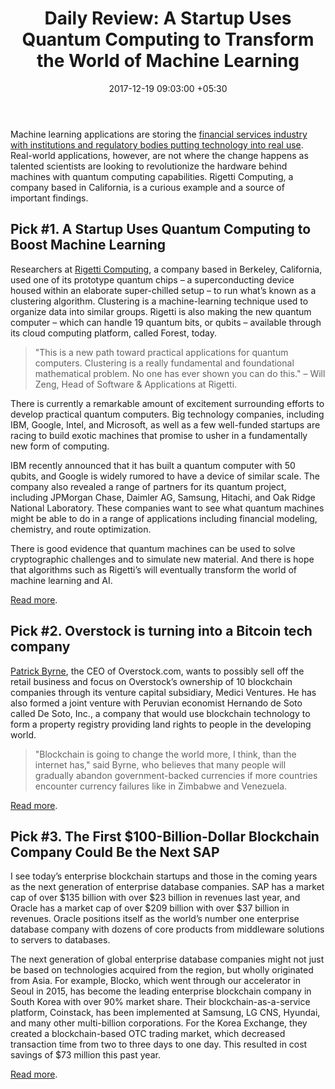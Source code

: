 ﻿---
title: 'Daily Review: A Startup Uses Quantum Computing to Transform the World of Machine
  Learning'
date: 2017-12-19 09:03:00 +05:30
tags:
- blockchain
- quantum computing
- machine learning
- ML
- artificial intelligence
- AI
- quantum computer
Image: "/uploads/iStock-826783006.jpg"
Person: Elena Mesropyan
category:
- Blockchain
Companies:
- Rigetti Computing
- IBM
- Overstock
- Coinstack
- SAP
- Blocko
Markets:
- US
- South Korea
Is Featured: false
---

Machine learning applications are storing the [financial services industry with institutions and regulatory bodies putting technology into real use](https://letstalkpayments.com/how-banks-regulators-are-applying-machine-learning/). Real-world applications, however, are not where the change happens as talented scientists are looking to revolutionize the hardware behind machines with quantum computing capabilities. Rigetti Computing, a company based in California, is a curious example and a source of important findings.

## Pick #1. A Startup Uses Quantum Computing to Boost Machine Learning

Researchers at [Rigetti Computing](http://www.rigetti.com/), a company based in Berkeley, California, used one of its prototype quantum chips – a superconducting device housed within an elaborate super-chilled setup – to run what’s known as a clustering algorithm. Clustering is a machine-learning technique used to organize data into similar groups. Rigetti is also making the new quantum computer – which can handle 19 quantum bits, or qubits – available through its cloud computing platform, called Forest, today.

> "This is a new path toward practical applications for quantum computers. Clustering is a really fundamental and foundational mathematical problem. No one has ever shown you can do this." – Will Zeng, Head of Software & Applications at Rigetti.

There is currently a remarkable amount of excitement surrounding efforts to develop practical quantum computers. Big technology companies, including IBM, Google, Intel, and Microsoft, as well as a few well-funded startups are racing to build exotic machines that promise to usher in a fundamentally new form of computing.

IBM recently announced that it has built a quantum computer with 50 qubits, and Google is widely rumored to have a device of similar scale. The company also revealed a range of partners for its quantum project, including JPMorgan Chase, Daimler AG, Samsung, Hitachi, and Oak Ridge National Laboratory. These companies want to see what quantum machines might be able to do in a range of applications including financial modeling, chemistry, and route optimization.

There is good evidence that quantum machines can be used to solve cryptographic challenges and to simulate new material. And there is hope that algorithms such as Rigetti’s will eventually transform the world of machine learning and AI.

[Read more](https://www.technologyreview.com/s/609804/a-startup-uses-quantum-computing-to-boost-machine-learning/).

## Pick #2. Overstock is turning into a Bitcoin tech company

[Patrick Byrne](https://www.linkedin.com/in/patrick-m-byrne-0b8380a7/), the CEO of Overstock.com, wants to possibly sell off the retail business and focus on Overstock’s ownership of 10 blockchain companies through its venture capital subsidiary, Medici Ventures. He has also formed a joint venture with Peruvian economist Hernando de Soto called De Soto, Inc., a company that would use blockchain technology to form a property registry providing land rights to people in the developing world.

> "Blockchain is going to change the world more, I think, than the internet has," said Byrne, who believes that many people will gradually abandon government-backed currencies if more countries encounter currency failures like in Zimbabwe and Venezuela.

[Read more](http://money.cnn.com/2017/12/18/news/companies/overstock-ico-ceo-byrne/index.html).

## Pick #3. The First $100-Billion-Dollar Blockchain Company Could Be the Next SAP

I see today’s enterprise blockchain startups and those in the coming years as the next generation of enterprise database companies. SAP has a market cap of over $135 billion with over $23 billion in revenues last year, and Oracle has a market cap of over $209 billion with over $37 billion in revenues. Oracle positions itself as the world’s number one enterprise database company with dozens of core products from middleware solutions to servers to databases.

The next generation of global enterprise database companies might not just be based on technologies acquired from the region, but wholly originated from Asia. For example, Blocko, which went through our accelerator in Seoul in 2015, has become the leading enterprise blockchain company in South Korea with over 90% market share. Their blockchain-as-a-service platform, Coinstack, has been implemented at Samsung, LG CNS, Hyundai, and many other multi-billion corporations. For the Korea Exchange, they created a blockchain-based OTC trading market, which decreased transaction time from two to three days to one day. This resulted in cost savings of $73 million this past year.

[Read more](https://www.forbes.com/sites/sparklabs/2017/12/15/the-first-100-billion-dollar-blockchain-company-could-be-the-next-sap/#1cb2c83d1948).